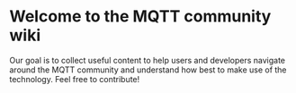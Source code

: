 # Welcome to the MQTT community wiki

Our goal is to collect useful content to help users and developers navigate around the MQTT community and understand how best to make use of the technology. Feel free to contribute!